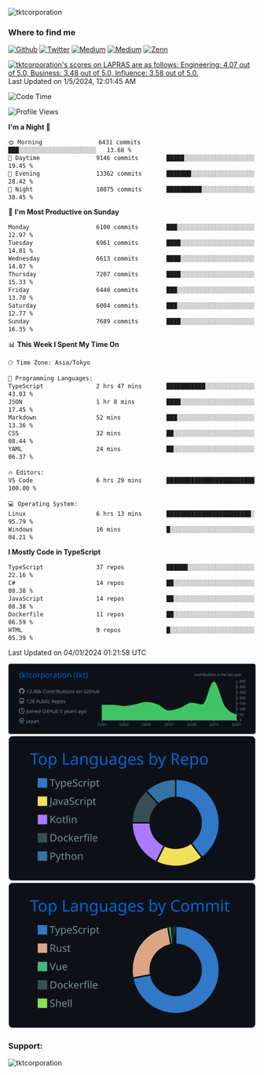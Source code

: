 <p align="left"> <img src="https://komarev.com/ghpvc/?username=tktcorporation&label=Profile%20views&color=0e75b6&style=flat" alt="tktcorporation" /> </p>

<h3>Where to find me</h3>
<p>
<a href="https://github.com/tktcorporation" target="_blank"><img alt="Github" src="https://img.shields.io/badge/GitHub-%2312100E.svg?&style=for-the-badge&logo=Github&logoColor=white" /></a>
<a href="https://twitter.com/tktcorporation" target="_blank"><img alt="Twitter" src="https://img.shields.io/badge/twitter-%231DA1F2.svg?&style=for-the-badge&logo=twitter&logoColor=white" /></a>
<a href="https://www.linkedin.com/in/tktcorporation" target="_blank"><img alt="Medium" src="https://img.shields.io/badge/linkdin-0a66c2.svg?&style=for-the-badge&logo=linkedin&logoColor=white" /></a>
<a href="https://qiita.com/tktcorporation" target="_blank"><img alt="Medium" src="https://img.shields.io/badge/qiita-55C500.svg?&style=for-the-badge&logo=qiita&logoColor=white" /></a>
<a href="https://zenn.dev/tktcorporation" target="_blank"><img alt="Zenn" src="https://img.shields.io/badge/Zenn-3EA8FF.svg?&style=for-the-badge&logo=Zenn&logoColor=white" /></a>
</p>

<!--START_SECTION:lapras-card-->
<p ><a href="https://lapras.com/public/tktcorporation" target="_blank" rel="noopener noreferrer"><img alt="tktcorporation's scores on LAPRAS are as follows: Engineering: 4.07 out of 5.0, Business: 3.48 out of 5.0, Influence: 3.58 out of 5.0." src="https://lapras-card-generator.vercel.app/api/svg?e=4.07&b=3.48&i=3.58&b1=%23232323&b2=%236d6d6d&i1=%23212121&i2=%23818181&l=en" width="300" ></a>  
Last Updated on 1/5/2024, 12:01:45 AM</p>
<!--END_SECTION:lapras-card-->
  
<!--START_SECTION:waka-->
![Code Time](http://img.shields.io/badge/Code%20Time-1%2C341%20hrs-blue)

![Profile Views](http://img.shields.io/badge/Profile%20Views-0-blue)

**I'm a Night 🦉** 

```text
🌞 Morning                6431 commits        ███░░░░░░░░░░░░░░░░░░░░░░   13.68 % 
🌆 Daytime                9146 commits        █████░░░░░░░░░░░░░░░░░░░░   19.45 % 
🌃 Evening                13362 commits       ███████░░░░░░░░░░░░░░░░░░   28.42 % 
🌙 Night                  18075 commits       ██████████░░░░░░░░░░░░░░░   38.45 % 
```
📅 **I'm Most Productive on Sunday** 

```text
Monday                   6100 commits        ███░░░░░░░░░░░░░░░░░░░░░░   12.97 % 
Tuesday                  6961 commits        ████░░░░░░░░░░░░░░░░░░░░░   14.81 % 
Wednesday                6613 commits        ████░░░░░░░░░░░░░░░░░░░░░   14.07 % 
Thursday                 7207 commits        ████░░░░░░░░░░░░░░░░░░░░░   15.33 % 
Friday                   6440 commits        ███░░░░░░░░░░░░░░░░░░░░░░   13.70 % 
Saturday                 6004 commits        ███░░░░░░░░░░░░░░░░░░░░░░   12.77 % 
Sunday                   7689 commits        ████░░░░░░░░░░░░░░░░░░░░░   16.35 % 
```


📊 **This Week I Spent My Time On** 

```text
🕑︎ Time Zone: Asia/Tokyo

💬 Programming Languages: 
TypeScript               2 hrs 47 mins       ███████████░░░░░░░░░░░░░░   43.03 % 
JSON                     1 hr 8 mins         ████░░░░░░░░░░░░░░░░░░░░░   17.45 % 
Markdown                 52 mins             ███░░░░░░░░░░░░░░░░░░░░░░   13.36 % 
CSS                      32 mins             ██░░░░░░░░░░░░░░░░░░░░░░░   08.44 % 
YAML                     24 mins             ██░░░░░░░░░░░░░░░░░░░░░░░   06.37 % 

🔥 Editors: 
VS Code                  6 hrs 29 mins       █████████████████████████   100.00 % 

💻 Operating System: 
Linux                    6 hrs 13 mins       ████████████████████████░   95.79 % 
Windows                  16 mins             █░░░░░░░░░░░░░░░░░░░░░░░░   04.21 % 
```

**I Mostly Code in TypeScript** 

```text
TypeScript               37 repos            ██████░░░░░░░░░░░░░░░░░░░   22.16 % 
C#                       14 repos            ██░░░░░░░░░░░░░░░░░░░░░░░   08.38 % 
JavaScript               14 repos            ██░░░░░░░░░░░░░░░░░░░░░░░   08.38 % 
Dockerfile               11 repos            ██░░░░░░░░░░░░░░░░░░░░░░░   06.59 % 
HTML                     9 repos             █░░░░░░░░░░░░░░░░░░░░░░░░   05.39 % 
```




 Last Updated on 04/01/2024 01:21:58 UTC
<!--END_SECTION:waka-->

[![](https://raw.githubusercontent.com/tktcorporation/tktcorporation/master/profile-summary-card-output/github_dark/0-profile-details.svg)](https://github.com/vn7n24fzkq/github-profile-summary-cards)
[![](https://raw.githubusercontent.com/tktcorporation/tktcorporation/master/profile-summary-card-output/github_dark/1-repos-per-language.svg)](https://github.com/vn7n24fzkq/github-profile-summary-cards) [![](https://raw.githubusercontent.com/tktcorporation/tktcorporation/master/profile-summary-card-output/github_dark/2-most-commit-language.svg)](https://github.com/vn7n24fzkq/github-profile-summary-cards)

<h3 align="left">Support:</h3>
<p><a href="https://www.buymeacoffee.com/tktcorporation"> <img align="left" src="https://cdn.buymeacoffee.com/buttons/v2/default-yellow.png" height="50" width="210" alt="tktcorporation" /></a></p><br><br>
